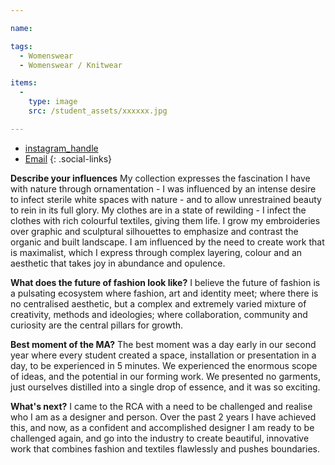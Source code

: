 ```yaml
---

name:

tags:
  - Womenswear
  - Womenswear / Knitwear

items:
  -
    type: image
    src: /student_assets/xxxxxx.jpg

---
```


* [instagram_handle](https://www.instagram.com/modernbaroque/)
* [Email](mailto:rose.danfordphillips@network.rca.ac.uk)
{: .social-links}

**Describe your influences**
My collection expresses the fascination I have with nature through ornamentation - I was influenced by an intense desire to infect sterile white spaces with nature - and to allow unrestrained beauty to rein in its full glory. My clothes are in a state of rewilding - I infect the clothes with rich colourful textiles, giving them life. I grow my embroideries over graphic and sculptural silhouettes to emphasize and contrast the organic and built landscape. I am influenced by the need to create work that is maximalist, which I express through complex layering, colour and an aesthetic that takes joy in abundance and opulence.

**What does the future of fashion look like?**
I believe the future of fashion is a pulsating ecosystem where fashion, art and identity meet; where there is no centralised aesthetic, but a complex and extremely varied mixture of creativity, methods and ideologies; where collaboration, community and curiosity are the central pillars for growth.

**Best moment of the MA?**
The best moment was a day early in our second year where every student created a space, installation or presentation in a day, to be experienced in 5 minutes. We experienced the enormous scope of ideas, and the potential in our forming work. We presented no garments, just ourselves distilled into a single drop of essence, and it was so exciting.

**What's next?**
I came to the RCA with a need to be challenged and realise who I am as a designer and person. Over the past 2 years I have achieved this, and now, as a confident and accomplished designer I am ready to be challenged again, and go into the industry to create beautiful, innovative work that combines fashion and textiles flawlessly and pushes boundaries.
